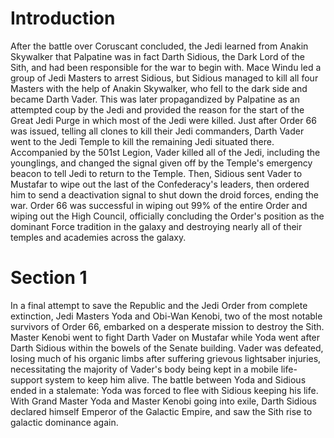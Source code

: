 # Introduction

After the battle over Coruscant concluded, the Jedi learned from Anakin Skywalker that Palpatine was in fact Darth Sidious, the Dark Lord of the Sith, and had been responsible for the war to begin with.
Mace Windu led a group of Jedi Masters to arrest Sidious, but Sidious managed to kill all four Masters with the help of Anakin Skywalker, who fell to the dark side and became Darth Vader.
This was later propagandized by Palpatine as an attempted coup by the Jedi and provided the reason for the start of the Great Jedi Purge in which most of the Jedi were killed.
Just after Order 66 was issued, telling all clones to kill their Jedi commanders, Darth Vader went to the Jedi Temple to kill the remaining Jedi situated there.
Accompanied by the 501st Legion, Vader killed all of the Jedi, including the younglings, and changed the signal given off by the Temple's emergency beacon to tell Jedi to return to the Temple.
Then, Sidious sent Vader to Mustafar to wipe out the last of the Confederacy's leaders, then ordered him to send a deactivation signal to shut down the droid forces, ending the war.
Order 66 was successful in wiping out 99% of the entire Order and wiping out the High Council, officially concluding the Order's position as the dominant Force tradition in the galaxy and destroying nearly all of their temples and academies across the galaxy.

# Section 1

In a final attempt to save the Republic and the Jedi Order from complete extinction, Jedi Masters Yoda and Obi-Wan Kenobi, two of the most notable survivors of Order 66, embarked on a desperate mission to destroy the Sith.
Master Kenobi went to fight Darth Vader on Mustafar while Yoda went after Darth Sidious within the bowels of the Senate building.
Vader was defeated, losing much of his organic limbs after suffering grievous lightsaber injuries, necessitating the majority of Vader's body being kept in a mobile life-support system to keep him alive.
The battle between Yoda and Sidious ended in a stalemate: Yoda was forced to flee with Sidious keeping his life.
With Grand Master Yoda and Master Kenobi going into exile, Darth Sidious declared himself Emperor of the Galactic Empire, and saw the Sith rise to galactic dominance again.
